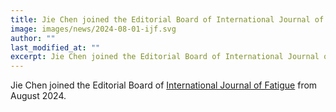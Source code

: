 ```yaml
---
title: Jie Chen joined the Editorial Board of International Journal of Fatigue
image: images/news/2024-08-01-ijf.svg
author: ""
last_modified_at: ""
excerpt: Jie Chen joined the Editorial Board of International Journal of Fatigue from August 2024.
---
```



Jie Chen joined the Editorial Board of [International Journal of Fatigue](https://www.sciencedirect.com/journal/international-journal-of-fatigue) from August 2024.

